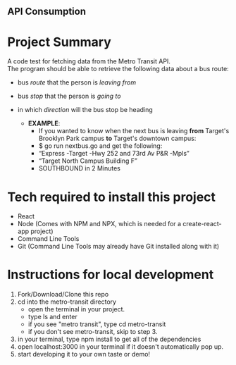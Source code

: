 ## API Consumption 
# Project Summary 
A code test for fetching data from the Metro Transit API. <br/>
The program should be able to retrieve the following data about a bus route: <br/>
- bus *route* that the person is *leaving from* 
- bus *stop* that the person is *going to*
- in which *direction* will the bus stop be heading 

    - __EXAMPLE__: 
        - If you wanted to know when the next bus is leaving __from__ Target's Brooklyn Park campus __to__ Target's downtown campus: <br/>
        - $ go run nextbus.go and get the following: 
        - “Express -Target -Hwy 252 and 73rd Av P&R -Mpls” 
        - “Target North Campus Building F” 
        -  SOUTHBOUND in 2 Minutes

# Tech required to install this project
- React 
- Node (Comes with NPM and NPX, which is needed for a create-react-app project)
- Command Line Tools
- Git (Command Line Tools may already have Git installed along with it) 

# Instructions for local development
1. Fork/Download/Clone this repo 
2. cd into the metro-transit directory 
    - open the terminal in your project. 
    - type ls and enter
    - if you see "metro transit", type cd metro-transit 
    - if you don't see metro-transit, skip to step 3. 
3. in your terminal, type npm install to get all of the dependencies 
4. open localhost:3000 in your terminal if it doesn't automatically pop up. 
5. start developing it to your own taste or demo! 
